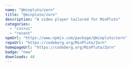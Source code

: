 ```yaml
---
name: "@minpluto/zorn"
title: "@minpluto/zorn"
description: "A video player tailored for MinPluto"
categories:
  - "css+ui"
  - "recent"
npmUrl: "https://www.npmjs.com/package/@minpluto/zorn"
repoUrl: "https://codeberg.org/MinPluto/Zorn"
homepageUrl: "https://codeberg.org/MinPluto/Zorn"
badge: "new"
downloads: 48
---
```

